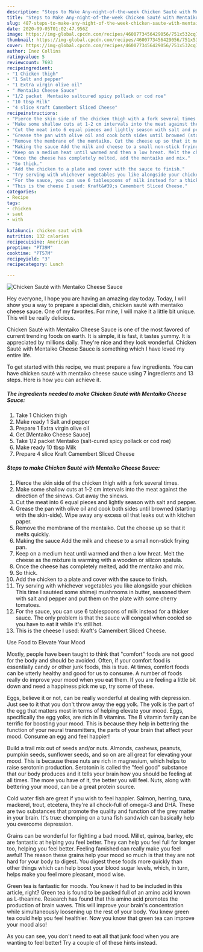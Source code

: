 ```yaml
---
description: "Steps to Make Any-night-of-the-week Chicken Sauté with Mentaiko Cheese Sauce"
title: "Steps to Make Any-night-of-the-week Chicken Sauté with Mentaiko Cheese Sauce"
slug: 487-steps-to-make-any-night-of-the-week-chicken-saute-with-mentaiko-cheese-sauce
date: 2020-09-05T01:02:47.956Z
image: https://img-global.cpcdn.com/recipes/4600773456429056/751x532cq70/chicken-saute-with-mentaiko-cheese-sauce-recipe-main-photo.jpg
thumbnail: https://img-global.cpcdn.com/recipes/4600773456429056/751x532cq70/chicken-saute-with-mentaiko-cheese-sauce-recipe-main-photo.jpg
cover: https://img-global.cpcdn.com/recipes/4600773456429056/751x532cq70/chicken-saute-with-mentaiko-cheese-sauce-recipe-main-photo.jpg
author: Inez Collins
ratingvalue: 5
reviewcount: 7693
recipeingredient:
- "1 Chicken thigh"
- "1 Salt and pepper"
- "1 Extra virgin olive oil"
- " Mentaiko Cheese Sauce"
- "1/2 packet  Mentaiko saltcured spicy pollack or cod roe"
- "10 tbsp Milk"
- "4 slice Kraft Camembert Sliced Cheese"
recipeinstructions:
- "Pierce the skin side of the chicken thigh with a fork several times."
- "Make some shallow cuts at 1-2 cm intervals into the meat against the direction of the sinews. Cut away the sinews."
- "Cut the meat into 6 equal pieces and lightly season with salt and pepper."
- "Grease the pan with olive oil and cook both sides until browned (starting with the skin-side). Wipe away any excess oil that leaks out with kitchen paper."
- "Remove the membrane of the mentaiko. Cut the cheese up so that it melts quickly."
- "Making the sauce Add the milk and cheese to a small non-stick frying pan."
- "Keep on a medium heat until warmed and then a low hreat. Melt the cheese as the mixture is warming with a wooden or silicon spatula."
- "Once the cheese has completely melted, add the mentaiko and mix."
- "So thick."
- "Add the chicken to a plate and cover with the sauce to finish."
- "Try serving with whichever vegetables you like alongside your chicken This time I sautéed some shimeji mushrooms in butter, seasoned them with salt and pepper and put them on the plate with some cherry tomatoes."
- "For the sauce, you can use 6 tablespoons of milk instead for a thicker sauce. The only problem is that the sauce will congeal when cooled so you have to eat it while it&#39;s still hot."
- "This is the cheese I used: Kraft&#39;s Camembert Sliced Cheese."
categories:
- Recipe
tags:
- chicken
- saut
- with

katakunci: chicken saut with 
nutrition: 132 calories
recipecuisine: American
preptime: "PT39M"
cooktime: "PT57M"
recipeyield: "3"
recipecategory: Lunch

---
```



![Chicken Sauté with Mentaiko Cheese Sauce](https://img-global.cpcdn.com/recipes/4600773456429056/751x532cq70/chicken-saute-with-mentaiko-cheese-sauce-recipe-main-photo.jpg)

Hey everyone, I hope you are having an amazing day today. Today, I will show you a way to prepare a special dish, chicken sauté with mentaiko cheese sauce. One of my favorites. For mine, I will make it a little bit unique. This will be really delicious.



Chicken Sauté with Mentaiko Cheese Sauce is one of the most favored of current trending foods on earth. It is simple, it is fast, it tastes yummy. It is appreciated by millions daily. They're nice and they look wonderful. Chicken Sauté with Mentaiko Cheese Sauce is something which I have loved my entire life.


To get started with this recipe, we must prepare a few ingredients. You can have chicken sauté with mentaiko cheese sauce using 7 ingredients and 13 steps. Here is how you can achieve it.

<!--inarticleads1-->

##### The ingredients needed to make Chicken Sauté with Mentaiko Cheese Sauce:

1. Take 1 Chicken thigh
1. Make ready 1 Salt and pepper
1. Prepare 1 Extra virgin olive oil
1. Get  [Mentaiko Cheese Sauce]
1. Take 1/2 packet  Mentaiko (salt-cured spicy pollack or cod roe)
1. Make ready 10 tbsp Milk
1. Prepare 4 slice Kraft Camembert Sliced Cheese




<!--inarticleads2-->

##### Steps to make Chicken Sauté with Mentaiko Cheese Sauce:

1. Pierce the skin side of the chicken thigh with a fork several times.
1. Make some shallow cuts at 1-2 cm intervals into the meat against the direction of the sinews. Cut away the sinews.
1. Cut the meat into 6 equal pieces and lightly season with salt and pepper.
1. Grease the pan with olive oil and cook both sides until browned (starting with the skin-side). Wipe away any excess oil that leaks out with kitchen paper.
1. Remove the membrane of the mentaiko. Cut the cheese up so that it melts quickly.
1. Making the sauce Add the milk and cheese to a small non-stick frying pan.
1. Keep on a medium heat until warmed and then a low hreat. Melt the cheese as the mixture is warming with a wooden or silicon spatula.
1. Once the cheese has completely melted, add the mentaiko and mix.
1. So thick.
1. Add the chicken to a plate and cover with the sauce to finish.
1. Try serving with whichever vegetables you like alongside your chicken This time I sautéed some shimeji mushrooms in butter, seasoned them with salt and pepper and put them on the plate with some cherry tomatoes.
1. For the sauce, you can use 6 tablespoons of milk instead for a thicker sauce. The only problem is that the sauce will congeal when cooled so you have to eat it while it&#39;s still hot.
1. This is the cheese I used: Kraft&#39;s Camembert Sliced Cheese.




Use Food to Elevate Your Mood


Mostly, people have been taught to think that "comfort" foods are not good for the body and should be avoided. Often, if your comfort food is essentially candy or other junk foods, this is true. At times, comfort foods can be utterly healthy and good for us to consume. A number of foods really do improve your mood when you eat them. If you are feeling a little bit down and need a happiness pick me up, try some of these.

Eggs, believe it or not, can be really wonderful at dealing with depression. Just see to it that you don't throw away the egg yolk. The yolk is the part of the egg that matters most in terms of helping elevate your mood. Eggs, specifically the egg yolks, are rich in B vitamins. The B vitamin family can be terrific for boosting your mood. This is because they help in bettering the function of your neural transmitters, the parts of your brain that affect your mood. Consume an egg and feel happier!

Build a trail mix out of seeds and/or nuts. Almonds, cashews, peanuts, pumpkin seeds, sunflower seeds, and so on are all great for elevating your mood. This is because these nuts are rich in magnesium, which helps to raise serotonin production. Serotonin is called the "feel good" substance that our body produces and it tells your brain how you should be feeling at all times. The more you have of it, the better you will feel. Nuts, along with bettering your mood, can be a great protein source.

Cold water fish are great if you wish to feel happier. Salmon, herring, tuna, mackerel, trout, etcetera, they're all chock-full of omega-3 and DHA. These are two substances that promote the quality and function of the grey matter in your brain. It's true: chomping on a tuna fish sandwich can basically help you overcome depression. 

Grains can be wonderful for fighting a bad mood. Millet, quinoa, barley, etc are fantastic at helping you feel better. They can help you feel full for longer too, helping you feel better. Feeling famished can really make you feel awful! The reason these grains help your mood so much is that they are not hard for your body to digest. You digest these foods more quickly than other things which can help boost your blood sugar levels, which, in turn, helps make you feel more pleasant, mood wise.

Green tea is fantastic for moods. You knew it had to be included in this article, right? Green tea is found to be packed full of an amino acid known as L-theanine. Research has found that this amino acid promotes the production of brain waves. This will improve your brain's concentration while simultaneously loosening up the rest of your body. You knew green tea could help you feel healthier. Now you know that green tea can improve your mood also!

As you can see, you don't need to eat all that junk food when you are wanting to feel better! Try  a  couple of  of  these  hints  instead.

